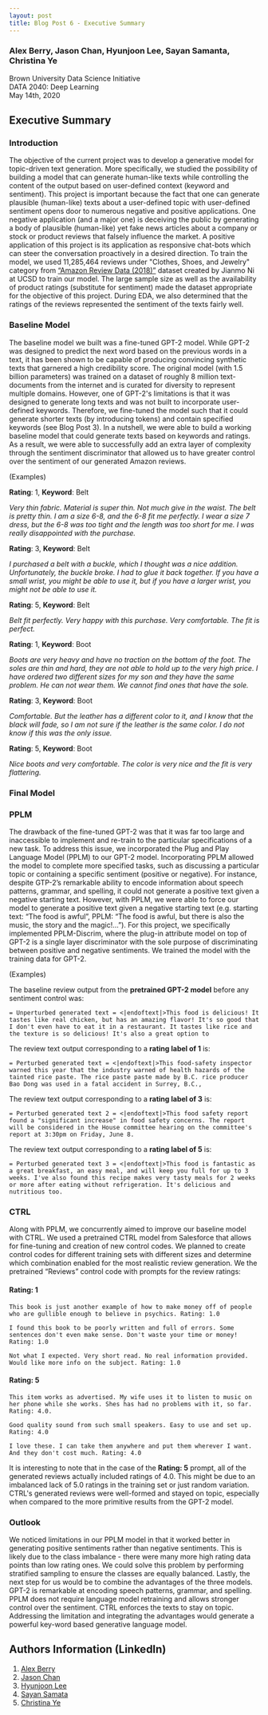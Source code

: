 ```yaml
---
layout: post
title: Blog Post 6 - Executive Summary
---
```


### Alex Berry, Jason Chan, Hyunjoon Lee, Sayan Samanta, Christina Ye
Brown University Data Science Initiative  
DATA 2040: Deep Learning  
May 14th, 2020

## Executive Summary

### Introduction
The objective of the current project was to develop a generative model for topic-driven text generation. More specifically, we studied the possibility of building a model that can generate human-like texts while controlling the content of the output based on user-defined context (keyword and sentiment). This project is important because the fact that one can generate plausible (human-like) texts about a user-defined topic with user-defined sentiment opens door to numerous negative and positive applications. One negative application (and a major one) is deceiving the public by generating a body of plausible (human-like) yet fake news articles about a company or stock or product reviews that falsely influence the market. A positive application of this project is its application as responsive chat-bots which can steer the conversation proactively in a desired direction. To train the model, we used 11,285,464 reviews under "Clothes, Shoes, and Jewelry" category from [“Amazon Review Data (2018)”](https://nijianmo.github.io/amazon/index.html) dataset created by Jianmo Ni at UCSD to train our model. The large sample size as well as the availability of product ratings (substitute for sentiment) made the dataset appropriate for the objective of this project. During EDA, we also determined that the ratings of the reviews represented the sentiment of the texts fairly well.

### Baseline Model
The baseline model we built was a fine-tuned GPT-2 model. While GPT-2 was designed to predict the next word based on the previous words in a text, it has been shown to be capable of producing convincing synthetic texts that garnered a high credibility score. The original model (with 1.5 billion parameters) was trained on a dataset of roughly 8 million text-documents from the internet and is curated for diversity to represent multiple domains. However, one of GPT-2's limitations is that it was designed to generate long texts and was not built to incorporate user-defined keywords. Therefore, we fine-tuned the model such that it could generate shorter texts (by introducing tokens) and contain specified keywords (see Blog Post 3). In a nutshell, we were able to build a working baseline model that could generate texts based on keywords and ratings. As a result, we were able to successfully add an extra layer of complexity through the sentiment discriminator that allowed us to have greater control over the sentiment of our generated Amazon reviews.

(Examples)

**Rating**: 1, **Keyword**: Belt

*Very thin fabric. Material is super thin. Not much give in the waist. The belt is pretty thin. I am a size 6-8, and the 6-8 fit me perfectly. I wear a size 7 dress, but the 6-8 was too tight and the length was too short for me. I was really disappointed with the purchase.*

**Rating**: 3, **Keyword**: Belt

*I purchased a belt with a buckle, which I thought was a nice addition. Unfortunately, the buckle broke. I had to glue it back together. If you have a small wrist, you might be able to use it, but if you have a larger wrist, you might not be able to use it.*

**Rating**: 5, **Keyword**: Belt

*Belt fit perfectly. Very happy with this purchase. Very comfortable. The fit is perfect.*

**Rating**: 1, **Keyword**: Boot

*Boots are very heavy and have no traction on the bottom of the foot. The soles are thin and hard, they are not able to hold up to the very high price. I have ordered two different sizes for my son and they have the same problem. He can not wear them. We cannot find ones that have the sole.*

**Rating**: 3, **Keyword**: Boot

*Comfortable. But the leather has a different color to it, and I know that the black will fade, so I am not sure if the leather is the same color. I do not know if this was the only issue.*

**Rating**: 5, **Keyword**: Boot

*Nice boots and very comfortable. The color is very nice and the fit is very flattering.*

### Final Model

### PPLM
The drawback of the fine-tuned GPT-2 was that it was far too large and inaccessible to implement and re-train to the particular specifications of a new task. To address this issue, we incorporated the Plug and Play Language Model (PPLM) to our GPT-2 model. Incorporating PPLM allowed the model to complete more specified tasks, such as discussing a particular topic or containing a specific sentiment (positive or negative). For instance, despite GTP-2’s remarkable ability to encode information about speech patterns, grammar, and spelling, it could not generate a positive text given a negative starting text. However, with PPLM, we were able to force our model to generate a positive text given a negative starting text (e.g. starting text: “The food is awful”, PPLM: “The food is awful, but there is also the music, the story and the magic!…”). For this project, we specifically implemented PPLM-Discrim, where the plug-in attribute model on top of GPT-2 is a single layer discriminator with the sole purpose of discriminating between positive and negative sentiments. We trained the model with the training data for GPT-2.

(Examples)

The baseline review output from the **pretrained GPT-2 model** before any sentiment control was:

`= Unperturbed generated text =
<|endoftext|>This food is delicious! It tastes like real chicken, but has an amazing flavor! It's so good that I don't even have to eat it in a restaurant. It tastes like rice and the texture is so delicious! It's also a great option to`

The review text output corresponding to a **rating label of 1** is: 

`= Perturbed generated text =
<|endoftext|>This food-safety inspector warned this year that the industry warned of health hazards of the tainted rice paste. The rice paste paste made by B.C. rice producer Bao Dong was used in a fatal accident in Surrey, B.C.,`

The review text output corresponding to a **rating label of 3** is: 

`= Perturbed generated text 2 =
<|endoftext|>This food safety report found a "significant increase" in food safety concerns. The report will be considered in the House committee hearing on the committee's report at 3:30pm on Friday, June 8.`

The review text output corresponding to a **rating label of 5** is: 

`= Perturbed generated text 3 =
<|endoftext|>This food is fantastic as a great breakfast, an easy meal, and will keep you full for up to 3 weeks. I've also found this recipe makes very tasty meals for 2 weeks or more after eating without refrigeration. It's delicious and nutritious too.`

### CTRL
Along with PPLM, we concurrently aimed to improve our baseline model with CTRL. We used a pretrained CTRL model from Salesforce that allows for fine-tuning and creation of new control codes. We planned to create control codes for different training sets with different sizes and determine which combination enabled for the most realistic review generation. We the pretrained “Reviews” control code with prompts for the review ratings:

#### Rating: 1

`This book is just another example of how to make money off of people who are gullible enough to believe in psychics. Rating: 1.0`

`I found this book to be poorly written and full of errors. Some sentences don't even make sense. Don't waste your time or money! Rating: 1.0`

`Not what I expected. Very short read. No real information provided. Would like more info on the subject. Rating: 1.0`

#### Rating: 5

`This item works as advertised. My wife uses it to listen to music on her phone while she works. Shes has had no problems with it, so far. Rating: 4.0.`

`Good quality sound from such small speakers. Easy to use and set up. Rating: 4.0`

`I love these. I can take them anywhere and put them wherever I want. And they don't cost much. Rating: 4.0`

It is interesting to note that in the case of the **Rating: 5** prompt, all of the generated reviews actually included ratings of 4.0. This might be due to an imbalanced lack of 5.0 ratings in the training set or just random variation. CTRL's generated reviews were well-formed and stayed on topic, especially when compared to the more primitive results from the GPT-2 model.

### Outlook

We noticed limitations in our PPLM model in that it worked better in generating positive sentiments rather than negative sentiments. This is likely due to the class imbalance - there were many more high rating data points than low rating ones. We could solve this problem by performing stratified sampling to ensure the classes are equally balanced. Lastly, the next step for us would be to combine the advantages of the three models. GPT-2 is remarkable at encoding speech patterns, grammar, and spelling. PPLM does not require language model retraining and allows stronger control over the sentiment. CTRL enforces the texts to stay on topic. Addressing the limitation and integrating the advantages would generate a powerful key-word based generative language model. 

## Authors Information (LinkedIn)

1. [Alex Berry](https://www.linkedin.com/in/alexander-berry-569155122/)
2. [Jason Chan](https://www.linkedin.com/in/jason-chun-sing-chan-803654174/)
3. [Hyunjoon Lee](https://www.linkedin.com/in/hyunjoon-lee-a39883119/)
4. [Sayan Samata](https://www.linkedin.com/in/sayan-samanta-90592a23/)
5. [Christina Ye](https://www.linkedin.com/in/yechristina/)


